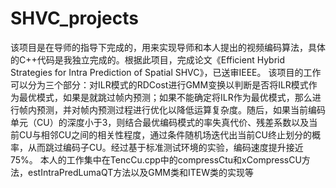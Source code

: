 # SHVC_projects
该项目是在导师的指导下完成的，用来实现导师和本人提出的视频编码算法，具体的C++代码是我独立完成的。根据此项目，完成论文《Efficient Hybrid Strategies for Intra Prediction of Spatial SHVC》，已送审IEEE。
该项目的工作可以分为三个部分：对ILR模式的RDCost进行GMM变换以判断是否将ILR模式作为最优模式，如果是就跳过帧内预测；如果不能确定将ILR作为最优模式，那么进行帧内预测，并对帧内预测过程进行优化以降低运算复杂度。随后，如果当前编码单元（CU）的深度小于3，则结合最优编码模式的率失真代价、残差系数以及当前CU与相邻CU之间的相关性程度，通过条件随机场迭代出当前CU终止划分的概率，从而跳过编码子CU。经过基于标准测试环境的实验，编码速度提升接近 75%。
本人的工作集中在TencCu.cpp中的compressCtu和xCompressCU方法，estIntraPredLumaQT方法以及GMM类和ITEW类的实现等

